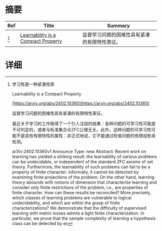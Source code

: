 # 摘要

| Ref | Title | Summary |
| --- | --- | --- |
| [^1] | [Learnability is a Compact Property](https://arxiv.org/abs/2402.10360) | 监督学习问题的困难性具有紧凑的有限特性表征。 |

# 详细

[^1]: 学习性是一种紧凑性质

    Learnability is a Compact Property

    [https://arxiv.org/abs/2402.10360](https://arxiv.org/abs/2402.10360)

    监督学习问题的困难性具有紧凑的有限特性表征。

    

    最近关于学习的工作取得了一个引人注目的结果：各种问题的可学习性可能是不可判定的，或者与标准集合论ZFC公理无关。此外，这种问题的可学习性可能不是具有有限特性的属性：非正式地说，它不能通过检查问题的有限投影来检测。

    arXiv:2402.10360v1 Announce Type: new  Abstract: Recent work on learning has yielded a striking result: the learnability of various problems can be undecidable, or independent of the standard ZFC axioms of set theory. Furthermore, the learnability of such problems can fail to be a property of finite character: informally, it cannot be detected by examining finite projections of the problem.   On the other hand, learning theory abounds with notions of dimension that characterize learning and consider only finite restrictions of the problem, i.e., are properties of finite character. How can these results be reconciled? More precisely, which classes of learning problems are vulnerable to logical undecidability, and which are within the grasp of finite characterizations?   We demonstrate that the difficulty of supervised learning with metric losses admits a tight finite characterization. In particular, we prove that the sample complexity of learning a hypothesis class can be detected by ex
    

